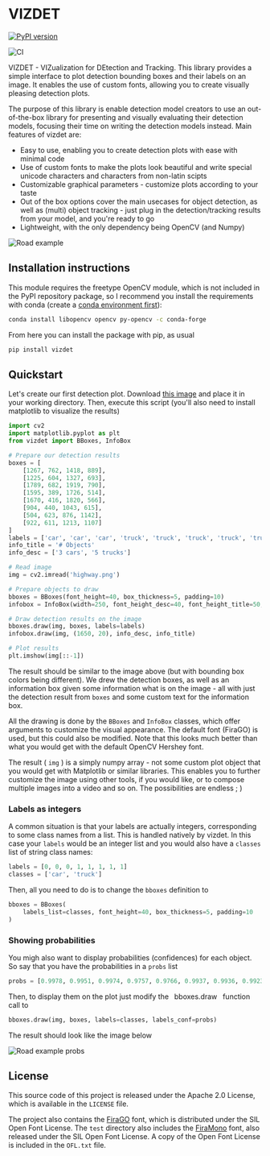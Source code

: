 # VIZDET

[![PyPI version](https://badge.fury.io/py/vizdet.svg)](https://badge.fury.io/py/vizdet)

![CI](https://github.com/tadejsv/vizdet/workflows/CI/badge.svg)

VIZDET - VIZualization for DEtection and Tracking. This library provides a simple interface to plot detection bounding boxes and their labels on an image. It enables the use of custom fonts, allowing you to create visually pleasing detection plots.

The purpose of this library is enable detection model creators to use an out-of-the-box library for presenting and visually evaluating their detection models, focusing their time on writing the detection models instead. Main features of vizdet are:

* Easy to use, enabling you to create detection plots with ease with minimal code
* Use of custom fonts to make the plots look beautiful and write special unicode characters and characters from non-latin scipts
* Customizable graphical parameters - customize plots according to your taste
* Out of the box options cover the main usecases for object detection, as well as (multi) object tracking - just plug in the detection/tracking results from your model, and you're ready to go
* Lightweight, with the only dependency being OpenCV (and Numpy)

![Road example](_assets/example_image.png)

## Installation instructions

This module requires the freetype OpenCV module, which is not included in the PyPI repository package, so
I recommend you install the requirements with conda (create a [conda environment first](https://docs.conda.io/projects/conda/en/latest/user-guide/tasks/manage-environments.html#creating-an-environment-with-commands)):

``` sh
conda install libopencv opencv py-opencv -c conda-forge
```

From here you can install the package with pip, as usual

``` sh
pip install vizdet
```

## Quickstart

Let's create our first detection plot. Download [this image](https://github.com/tadejsv/vizdet/raw/main/tests/unit/highway.png) and place it in your working directory. Then, execute this script (you'll also need to install matplotlib to visualize the results)

``` python
import cv2
import matplotlib.pyplot as plt
from vizdet import BBoxes, InfoBox

# Prepare our detection results
boxes = [
    [1267, 762, 1418, 889],
    [1225, 604, 1327, 693],
    [1789, 682, 1919, 790],
    [1595, 389, 1726, 514],
    [1670, 416, 1820, 566],
    [904, 440, 1043, 615],
    [504, 623, 876, 1142],
    [922, 611, 1213, 1107]
]
labels = ['car', 'car', 'car', 'truck', 'truck', 'truck', 'truck', 'truck']
info_title = '# Objects'
info_desc = ['3 cars', '5 trucks']

# Read image
img = cv2.imread('highway.png')

# Prepare objects to draw
bboxes = BBoxes(font_height=40, box_thickness=5, padding=10)
infobox = InfoBox(width=250, font_height_desc=40, font_height_title=50, padding=15)

# Draw detection results on the image
bboxes.draw(img, boxes, labels=labels)
infobox.draw(img, (1650, 20), info_desc, info_title)

# Plot results
plt.imshow(img[::-1])
```

The result should be similar to the image above (but with bounding box colors being different). We drew the detection boxes, as well as an information box given some information what is on the image - all with just the detection result from `boxes` and some custom text for the information box.

All the drawing is done by the `BBoxes` and `InfoBox` classes, which offer arguments to customize the visual appearance. The default font (FiraGO) is used, but this could also be modified. Note that this looks much better than what you would get with the default OpenCV Hershey font.

The result ( `img` ) is a simply numpy array - not some custom plot object that you would get with Matplotlib or similar libraries. This enables you to further customize the image using other tools, if you would like, or to compose multiple images into a video and so on. The possibilities are endless ; )

### Labels as integers

A common situation is that your labels are actually integers, corresponding to some class names from a list. This is handled natively by vizdet. In this case your `labels` would be an integer list and you would also have a `classes` list of string class names:

``` python
labels = [0, 0, 0, 1, 1, 1, 1, 1]
classes = ['car', 'truck']
```

Then, all you need to do is to change the `bboxes` definition to

``` python
bboxes = BBoxes(
    labels_list=classes, font_height=40, box_thickness=5, padding=10
)
```

### Showing probabilities

You migh also want to display probabilities (confidences) for each object. So say that you have the probabilities in a `probs` list

``` python
probs = [0.9978, 0.9951, 0.9974, 0.9757, 0.9766, 0.9937, 0.9936, 0.9923]
```

Then, to display them on the plot just modify the ` `bboxes.draw` ` function call to

``` python
bboxes.draw(img, boxes, labels=classes, labels_conf=probs)
```

The result should look like the image below

![Road example probs](_assets/example_probs.png)

## License

This source code of this project is released under the Apache 2.0 License, which is available in the `LICENSE` file.

The project also contains the [FiraGO](https://github.com/bBoxType/FiraGO) font, which is distributed under the SIL Open Font License. The `test` directory also includes the [FiraMono](https://fonts.google.com/specimen/Fira+Mono) font, also released under the SIL Open Font License. A copy of the Open Font License is included in the `OFL.txt` file.
